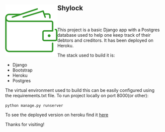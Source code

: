 <span>

<img align="left" src ="./wallet.svg">

## Shylock

</span>

<p> &nbsp; </p>

This project is a basic Django app with a Postgres database used to help one keep track of their debtors and creditors. It has been deployed on Heroku.

The stack used to build it is:

- Django
- Bootstrap
- Heroku
- Postgres

The virtual environment used to build this can be easily configured using the requirements.txt file.
To run project locally on port 8000(or other):

`python manage.py runserver`

To see the deployed version on heroku find it [here](https://shylockapp.herokuapp.com/)

Thanks for visiting!

